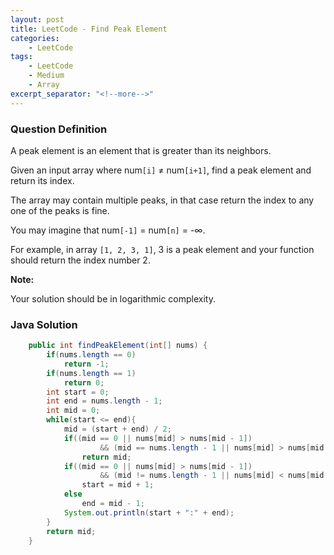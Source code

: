 ```yaml
---
layout: post
title: LeetCode - Find Peak Element
categories:
    - LeetCode
tags:
    - LeetCode
    - Medium
    - Array
excerpt_separator: "<!--more-->"
---
```


### Question Definition

A peak element is an element that is greater than its neighbors.

Given an input array where num`[i]` ≠ num`[i+1]`, find a peak element and return its index.

The array may contain multiple peaks, in that case return the index to any one of the peaks is fine.

You may imagine that num`[-1]` = num`[n]` = -∞.

For example, in array `[1, 2, 3, 1]`, 3 is a peak element and your function should return the index number 2.
<!--more-->

**Note:**

Your solution should be in logarithmic complexity.

### Java Solution
```java
    public int findPeakElement(int[] nums) {
        if(nums.length == 0)
            return -1;
        if(nums.length == 1)
            return 0;
        int start = 0;
        int end = nums.length - 1;
        int mid = 0;
        while(start <= end){
            mid = (start + end) / 2;
            if((mid == 0 || nums[mid] > nums[mid - 1])
                    && (mid == nums.length - 1 || nums[mid] > nums[mid + 1]))
                return mid;
            if((mid == 0 || nums[mid] > nums[mid - 1])
                    && (mid != nums.length - 1 || nums[mid] < nums[mid + 1]))
                start = mid + 1;
            else
                end = mid - 1;
            System.out.println(start + ":" + end);
        }
        return mid;
    }
```
